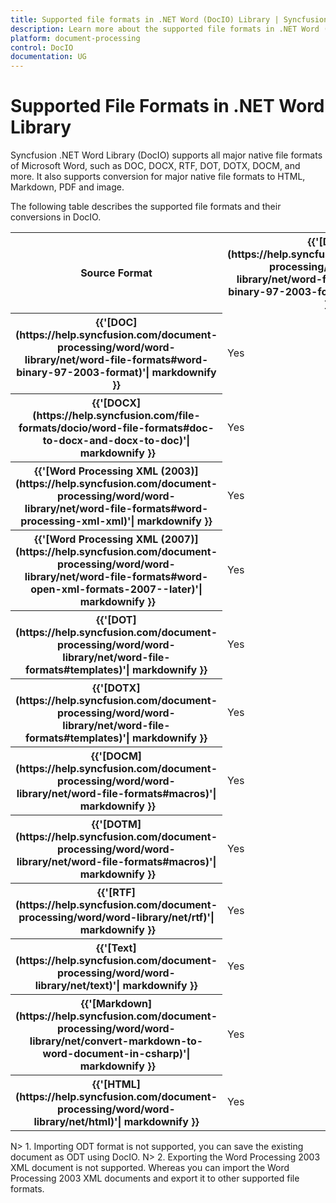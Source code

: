 ```yaml
---
title: Supported file formats in .NET Word (DocIO) Library | Syncfusion
description: Learn more about the supported file formats in .NET Word (DocIO) Library.
platform: document-processing
control: DocIO
documentation: UG
---
```


# Supported File Formats in .NET Word Library  

Syncfusion .NET Word Library (DocIO) supports all major native file formats of Microsoft Word, such as DOC, DOCX, RTF, DOT, DOTX, DOCM, and more. It also supports conversion for major native file formats to HTML, Markdown, PDF and image. 

The following table describes the supported file formats and their conversions in DocIO. 

<table>
<tr>
<th>
Source Format  
</th>
<th>
{{'[DOC](https://help.syncfusion.com/document-processing/word/word-library/net/word-file-formats#word-binary-97-2003-format)'| markdownify }}
</th>
<th>
{{'[DOCX](https://help.syncfusion.com/file-formats/docio/word-file-formats#doc-to-docx-and-docx-to-doc)'| markdownify }}
</th>
<th>
{{'[Word Processing XML (2007)](https://help.syncfusion.com/document-processing/word/word-library/net/word-file-formats#word-open-xml-formats-2007--later)'| markdownify }}
</th>
<th>
{{'[DOT](https://help.syncfusion.com/document-processing/word/word-library/net/word-file-formats#templates)'| markdownify }}
</th>
<th>
{{'[DOTX](https://help.syncfusion.com/document-processing/word/word-library/net/word-file-formats#templates)'| markdownify }}
</th>
<th>
{{'[DOCM](https://help.syncfusion.com/document-processing/word/word-library/net/word-file-formats#macros)'| markdownify }}
</th>
<th>
{{'[DOTM](https://help.syncfusion.com/document-processing/word/word-library/net/word-file-formats#macros)'| markdownify }}
</th>
<th>
{{'[ODT](https://help.syncfusion.com/document-processing/word/word-library/net/word-to-odt)'| markdownify }}
</th>
<th>
{{'[RTF](https://help.syncfusion.com/document-processing/word/word-library/net/rtf)'| markdownify }}
</th>
<th>
{{'[Text](https://help.syncfusion.com/document-processing/word/word-library/net/text)'| markdownify }}
</th>
<th>
{{'[Markdown](https://help.syncfusion.com/document-processing/word/word-library/net/convert-word-document-to-markdown-in-csharp)'| markdownify }}
</th>
<th>
{{'[HTML](https://help.syncfusion.com/document-processing/word/word-library/net/html)'| markdownify }}
</th>
<th>
{{'[PDF](https://help.syncfusion.com/document-processing/word/conversions/word-to-pdf/net/word-to-pdf)'| markdownify }}
</th>
<th>
{{'[Image](https://help.syncfusion.com/document-processing/word/conversions/word-to-image/net/word-to-image)'| markdownify }}
</th>
</tr>
<tr>
<th>{{'[DOC](https://help.syncfusion.com/document-processing/word/word-library/net/word-file-formats#word-binary-97-2003-format)'| markdownify }}</th>
<td>Yes</td>
<td>Yes</td>
<td>Yes</td>
<td>Yes</td>
<td>Yes</td>
<td>Yes</td>
<td>Yes</td>
<td>Yes</td>
<td>Yes</td>
<td>Yes</td>
<td>Yes</td>
<td>Yes</td>
<td>Yes</td>
<td>Yes</td>
</tr>
<tr>
<th>{{'[DOCX](https://help.syncfusion.com/file-formats/docio/word-file-formats#doc-to-docx-and-docx-to-doc)'| markdownify }}</th>
<td>Yes</td>
<td>Yes</td>
<td>Yes</td>
<td>Yes</td>
<td>Yes</td>
<td>Yes</td>
<td>Yes</td>
<td>Yes</td>
<td>Yes</td>
<td>Yes</td>
<td>Yes</td>
<td>Yes</td>
<td>Yes</td>
<td>Yes</td>
</tr>
<tr>
<th>{{'[Word Processing XML (2003)](https://help.syncfusion.com/document-processing/word/word-library/net/word-file-formats#word-processing-xml-xml)'| markdownify }}</th>
<td>Yes</td>
<td>Yes</td>
<td>Yes</td>
<td>Yes</td>
<td>Yes</td>
<td>Yes</td>
<td>Yes</td>
<td>Yes</td>
<td>Yes</td>
<td>Yes</td>
<td>Yes</td>
<td>Yes</td>
<td>Yes</td>
<td>Yes</td>
</tr>
<tr>
<th>{{'[Word Processing XML (2007)](https://help.syncfusion.com/document-processing/word/word-library/net/word-file-formats#word-open-xml-formats-2007--later)'| markdownify }}</th>
<td>Yes</td>
<td>Yes</td>
<td>Yes</td>
<td>Yes</td>
<td>Yes</td>
<td>Yes</td>
<td>Yes</td>
<td>Yes</td>
<td>Yes</td>
<td>Yes</td>
<td>Yes</td>
<td>Yes</td>
<td>Yes</td>
<td>Yes</td>
</tr>
<tr>
<th>{{'[DOT](https://help.syncfusion.com/document-processing/word/word-library/net/word-file-formats#templates)'| markdownify }}</th>
<td>Yes</td>
<td>Yes</td>
<td>Yes</td>
<td>Yes</td>
<td>Yes</td>
<td>Yes</td>
<td>Yes</td>
<td>Yes</td>
<td>Yes</td>
<td>Yes</td>
<td>Yes</td>
<td>Yes</td>
<td>Yes</td>
<td>Yes</td>
</tr>
<tr>
<th>{{'[DOTX](https://help.syncfusion.com/document-processing/word/word-library/net/word-file-formats#templates)'| markdownify }}</th>
<td>Yes</td>
<td>Yes</td>
<td>Yes</td>
<td>Yes</td>
<td>Yes</td>
<td>Yes</td>
<td>Yes</td>
<td>Yes</td>
<td>Yes</td>
<td>Yes</td>
<td>Yes</td>
<td>Yes</td>
<td>Yes</td>
<td>Yes</td>
</tr>
<tr>
<th>{{'[DOCM](https://help.syncfusion.com/document-processing/word/word-library/net/word-file-formats#macros)'| markdownify }}</th>
<td>Yes</td>
<td>Yes</td>
<td>Yes</td>
<td>Yes</td>
<td>Yes</td>
<td>Yes</td>
<td>Yes</td>
<td>Yes</td>
<td>Yes</td>
<td>Yes</td>
<td>Yes</td>
<td>Yes</td>
<td>Yes</td>
<td>Yes</td>
</tr>
<tr>
<th>{{'[DOTM](https://help.syncfusion.com/document-processing/word/word-library/net/word-file-formats#macros)'| markdownify }}</th>
<td>Yes</td>
<td>Yes</td>
<td>Yes</td>
<td>Yes</td>
<td>Yes</td>
<td>Yes</td>
<td>Yes</td>
<td>Yes</td>
<td>Yes</td>
<td>Yes</td>
<td>Yes</td>
<td>Yes</td>
<td>Yes</td>
<td>Yes</td>
</tr>
<tr>
<th>{{'[RTF](https://help.syncfusion.com/document-processing/word/word-library/net/rtf)'| markdownify }}</th>
<td>Yes</td>
<td>Yes</td>
<td>Yes</td>
<td>Yes</td>
<td>Yes</td>
<td>Yes</td>
<td>Yes</td>
<td>Yes</td>
<td>Yes</td>
<td>Yes</td>
<td>Yes</td>
<td>Yes</td>
<td>Yes</td>
<td>Yes</td>
</tr>
<tr>
<th>{{'[Text](https://help.syncfusion.com/document-processing/word/word-library/net/text)'| markdownify }}</th>
<td>Yes</td>
<td>Yes</td>
<td>Yes</td>
<td>Yes</td>
<td>Yes</td>
<td>Yes</td>
<td>Yes</td>
<td>Yes</td>
<td>Yes</td>
<td>Yes</td>
<td>Yes</td>
<td>Yes</td>
<td>Yes</td>
<td>Yes</td>
</tr>
<tr>
<th>{{'[Markdown](https://help.syncfusion.com/document-processing/word/word-library/net/convert-markdown-to-word-document-in-csharp)'| markdownify }}</th>
<td>Yes</td>
<td>Yes</td>
<td>Yes</td>
<td>Yes</td>
<td>Yes</td>
<td>Yes</td>
<td>Yes</td>
<td>Yes</td>
<td>Yes</td>
<td>Yes</td>
<td>Yes</td>
<td>Yes</td>
<td>Yes</td>
<td>Yes</td>
</tr>
<tr>
<th>{{'[HTML](https://help.syncfusion.com/document-processing/word/word-library/net/html)'| markdownify }}</th>
<td>Yes</td>
<td>Yes</td>
<td>Yes</td>
<td>Yes</td>
<td>Yes</td>
<td>Yes</td>
<td>Yes</td>
<td>Yes</td>
<td>Yes</td>
<td>Yes</td>
<td>Yes</td>
<td>Yes</td>
<td>Yes</td>
<td>Yes</td>
</tr>
</table>

N> 1. Importing ODT format is not supported, you can save the existing document as ODT using DocIO. 
N> 2. Exporting the Word Processing 2003 XML document is not supported. Whereas you can import the Word Processing 2003 XML documents and export it to other supported file formats. 
